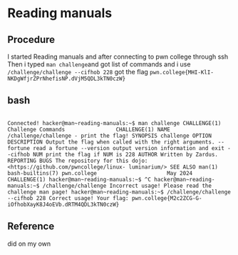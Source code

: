 
# Reading manuals

## Procedure
I started Reading manuals and after connecting to pwn college through ssh
Then i typed `man challenge`and got  list of commands 
and i use `/challenge/challenge --cifhob 228`
got the flag `pwn.college{MHI-KlI-NKDgWfjrZPrNhefisNP.dVjM5QDL3kTN0czW}`

## bash
`                                                                          Connected!
hacker@man~reading-manuals:~$ man challenge
CHALLENGE(1)                Challenge Commands                CHALLENGE(1)
NAME
       /challenge/challenge - print the flag!
SYNOPSIS
       challenge OPTION
DESCRIPTION
       Output the flag when called with the right arguments.
       --fortune
              read a fortune
       --version
              output version information and exit
       --cifhob NUM
              print the flag if NUM is 228
AUTHOR
       Written by Zardus.
REPORTING BUGS
       The repository for this dojo: <https://github.com/pwncollege/linux-
       luminarium/>
SEE ALSO
       man(1) bash-builtins(7)
pwn.college                      May 2024                     CHALLENGE(1)
hacker@man~reading-manuals:~$ ^C
hacker@man~reading-manuals:~$ /challenge/challenge
Incorrect usage! Please read the challenge man page!
hacker@man~reading-manuals:~$ /challenge/challenge --cifhob 228
Correct usage! Your flag: pwn.college{M2c2ZCG-G-iOfhobXayK8J4oEVb.dRTM4QDL3kTN0czW}`

## Reference
did on my own
